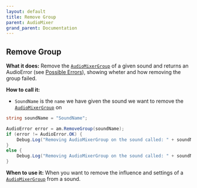 ```yaml
---
layout: default
title: Remove Group
parent: AudioMixer
grand_parent: Documentation
---
```


## Remove Group
**What it does:**
Remove the [```AudioMixerGroup```](https://docs.unity3d.com/ScriptReference/Audio.AudioMixerGroup.html) of a given sound and returns an AudioError (see [Possible Errors](https://mathewhdyt.github.io/Unity-Audio-Manager/docs/documentation/index/#possible-errors)), showing wheter and how removing the group failed.

**How to call it:**
- ```SoundName``` is the ```name``` we have given the sound we want to remove the [```AudioMixerGroup```](https://docs.unity3d.com/ScriptReference/Audio.AudioMixerGroup.html) on

```csharp
string soundName = "SoundName";

AudioError error = am.RemoveGroup(soundName);
if (error != AudioError.OK) {
    Debug.Log("Removing AudioMixerGroup on the sound called: " + soundName + " failed with error id: " + err);
}
else {
    Debug.Log("Removing AudioMixerGroup on the sound called: " + soundName + " succesfull");
}
```

**When to use it:**
When you want to remove the influence and settings of a [```AudioMixerGroup```](https://docs.unity3d.com/ScriptReference/Audio.AudioMixerGroup.html) from a sound.
